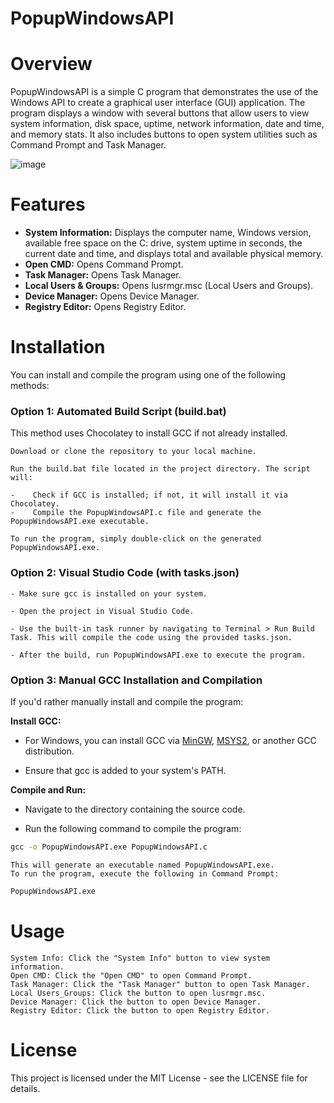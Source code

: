 # PopupWindowsAPI

# Overview

PopupWindowsAPI is a simple C program that demonstrates the use of the Windows API to create a graphical user interface (GUI) application. The program displays a window with several buttons that allow users to view system information, disk space, uptime, network information, date and time, and memory stats. It also includes buttons to open system utilities such as Command Prompt and Task Manager.

![image](https://github.com/user-attachments/assets/6e4dcbcf-8859-4b39-bfa1-34aaaf1bd378)

# Features

- **System Information:** Displays the computer name, Windows version, available free space on the C: drive, system uptime in seconds, the current date and time, and displays total and available physical memory.
- **Open CMD:** Opens Command Prompt.
- **Task Manager:** Opens Task Manager.
- **Local Users & Groups:** Opens lusrmgr.msc (Local Users and Groups).
- **Device Manager:** Opens Device Manager.
- **Registry Editor:** Opens Registry Editor.

# Installation

You can install and compile the program using one of the following methods:

<h3> Option 1: Automated Build Script (build.bat) </h3>

This method uses Chocolatey to install GCC if not already installed.

    Download or clone the repository to your local machine.
    
    Run the build.bat file located in the project directory. The script will:
    
    -    Check if GCC is installed; if not, it will install it via Chocolatey.
    -    Compile the PopupWindowsAPI.c file and generate the PopupWindowsAPI.exe executable.

    To run the program, simply double-click on the generated PopupWindowsAPI.exe.

<h3> Option 2: Visual Studio Code (with tasks.json) </h3>

    - Make sure gcc is installed on your system.
    
    - Open the project in Visual Studio Code.
    
    - Use the built-in task runner by navigating to Terminal > Run Build Task. This will compile the code using the provided tasks.json.
    
    - After the build, run PopupWindowsAPI.exe to execute the program.

<h3> Option 3: Manual GCC Installation and Compilation </h3>

If you'd rather manually install and compile the program:

**Install GCC:**

- For Windows, you can install GCC via <a href="http://www.mingw.org/" target="_blank">MinGW</a>, <a href="https://www.msys2.org/" target="_blank">MSYS2</a>, or another GCC distribution.

- Ensure that gcc is added to your system's PATH.

**Compile and Run:**

- Navigate to the directory containing the source code.

- Run the following command to compile the program:

```cmd
gcc -o PopupWindowsAPI.exe PopupWindowsAPI.c
```

    This will generate an executable named PopupWindowsAPI.exe.
    To run the program, execute the following in Command Prompt:

```cmd
PopupWindowsAPI.exe
```

# Usage

    System Info: Click the "System Info" button to view system information.
    Open CMD: Click the "Open CMD" to open Command Prompt.
    Task Manager: Click the "Task Manager" button to open Task Manager.
    Local Users_Groups: Click the button to open lusrmgr.msc.
    Device Manager: Click the button to open Device Manager.
    Registry Editor: Click the button to open Registry Editor.

# License

This project is licensed under the MIT License - see the LICENSE file for details.
